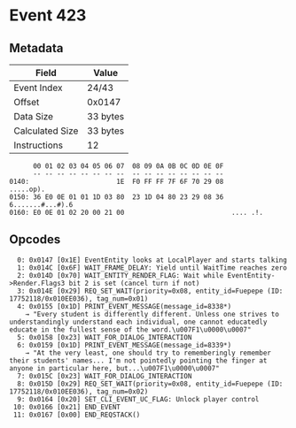 # Event 423

## Metadata

| Field           | Value    |
|-----------------|----------|
| Event Index     | 24/43    |
| Offset          | 0x0147   |
| Data Size       | 33 bytes |
| Calculated Size | 33 bytes |
| Instructions    | 12       |

```
      00 01 02 03 04 05 06 07  08 09 0A 0B 0C 0D 0E 0F
      -- -- -- -- -- -- -- --  -- -- -- -- -- -- -- --
0140:                      1E  F0 FF FF 7F 6F 70 29 08         .....op).
0150: 36 E0 0E 01 01 1D 03 80  23 1D 04 80 23 29 08 36  6.......#...#).6
0160: E0 0E 01 02 20 00 21 00                           .... .!.        
```

## Opcodes

```
  0: 0x0147 [0x1E] EventEntity looks at LocalPlayer and starts talking
  1: 0x014C [0x6F] WAIT_FRAME_DELAY: Yield until WaitTime reaches zero
  2: 0x014D [0x70] WAIT_ENTITY_RENDER_FLAG: Wait while EventEntity->Render.Flags3 bit 2 is set (cancel turn if not)
  3: 0x014E [0x29] REQ_SET_WAIT(priority=0x08, entity_id=Fuepepe (ID: 17752118/0x010EE036), tag_num=0x01)
  4: 0x0155 [0x1D] PRINT_EVENT_MESSAGE(message_id=8338*)
    → "Every student is differently different. Unless one strives to understandingly understand each individual, one cannot educatedly educate in the fullest sense of the word.\u007F1\u0000\u0007"
  5: 0x0158 [0x23] WAIT_FOR_DIALOG_INTERACTION
  6: 0x0159 [0x1D] PRINT_EVENT_MESSAGE(message_id=8339*)
    → "At the very least, one should try to rememberingly remember their students' names... I'm not pointedly pointing the finger at anyone in particular here, but...\u007F1\u0000\u0007"
  7: 0x015C [0x23] WAIT_FOR_DIALOG_INTERACTION
  8: 0x015D [0x29] REQ_SET_WAIT(priority=0x08, entity_id=Fuepepe (ID: 17752118/0x010EE036), tag_num=0x02)
  9: 0x0164 [0x20] SET_CLI_EVENT_UC_FLAG: Unlock player control
 10: 0x0166 [0x21] END_EVENT
 11: 0x0167 [0x00] END_REQSTACK()
```
